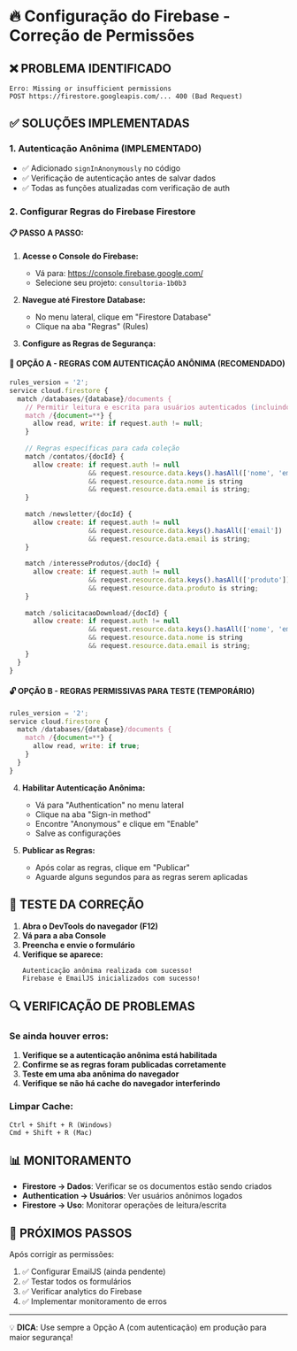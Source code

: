 # 🔥 Configuração do Firebase - Correção de Permissões

## ❌ PROBLEMA IDENTIFICADO
```
Erro: Missing or insufficient permissions
POST https://firestore.googleapis.com/... 400 (Bad Request)
```

## ✅ SOLUÇÕES IMPLEMENTADAS

### 1. Autenticação Anônima (IMPLEMENTADO)
- ✅ Adicionado `signInAnonymously` no código
- ✅ Verificação de autenticação antes de salvar dados
- ✅ Todas as funções atualizadas com verificação de auth

### 2. Configurar Regras do Firebase Firestore

#### 📋 PASSO A PASSO:

1. **Acesse o Console do Firebase:**
   - Vá para: https://console.firebase.google.com/
   - Selecione seu projeto: `consultoria-1b0b3`

2. **Navegue até Firestore Database:**
   - No menu lateral, clique em "Firestore Database"
   - Clique na aba "Regras" (Rules)

3. **Configure as Regras de Segurança:**

#### 🔐 OPÇÃO A - REGRAS COM AUTENTICAÇÃO ANÔNIMA (RECOMENDADO)
```javascript
rules_version = '2';
service cloud.firestore {
  match /databases/{database}/documents {
    // Permitir leitura e escrita para usuários autenticados (incluindo anônimos)
    match /{document=**} {
      allow read, write: if request.auth != null;
    }
    
    // Regras específicas para cada coleção
    match /contatos/{docId} {
      allow create: if request.auth != null 
                    && request.resource.data.keys().hasAll(['nome', 'email'])
                    && request.resource.data.nome is string
                    && request.resource.data.email is string;
    }
    
    match /newsletter/{docId} {
      allow create: if request.auth != null
                    && request.resource.data.keys().hasAll(['email'])
                    && request.resource.data.email is string;
    }
    
    match /interesseProdutos/{docId} {
      allow create: if request.auth != null
                    && request.resource.data.keys().hasAll(['produto'])
                    && request.resource.data.produto is string;
    }
    
    match /solicitacaoDownload/{docId} {
      allow create: if request.auth != null
                    && request.resource.data.keys().hasAll(['nome', 'email', 'produto'])
                    && request.resource.data.nome is string
                    && request.resource.data.email is string;
    }
  }
}
```

#### 🔓 OPÇÃO B - REGRAS PERMISSIVAS PARA TESTE (TEMPORÁRIO)
```javascript
rules_version = '2';
service cloud.firestore {
  match /databases/{database}/documents {
    match /{document=**} {
      allow read, write: if true;
    }
  }
}
```

4. **Habilitar Autenticação Anônima:**
   - Vá para "Authentication" no menu lateral
   - Clique na aba "Sign-in method"
   - Encontre "Anonymous" e clique em "Enable"
   - Salve as configurações

5. **Publicar as Regras:**
   - Após colar as regras, clique em "Publicar"
   - Aguarde alguns segundos para as regras serem aplicadas

## 🎯 TESTE DA CORREÇÃO

1. **Abra o DevTools do navegador (F12)**
2. **Vá para a aba Console**
3. **Preencha e envie o formulário**
4. **Verifique se aparece:**
   ```
   Autenticação anônima realizada com sucesso!
   Firebase e EmailJS inicializados com sucesso!
   ```

## 🔍 VERIFICAÇÃO DE PROBLEMAS

### Se ainda houver erros:

1. **Verifique se a autenticação anônima está habilitada**
2. **Confirme se as regras foram publicadas corretamente**
3. **Teste em uma aba anônima do navegador**
4. **Verifique se não há cache do navegador interferindo**

### Limpar Cache:
```
Ctrl + Shift + R (Windows)
Cmd + Shift + R (Mac)
```

## 📊 MONITORAMENTO

- **Firestore → Dados**: Verificar se os documentos estão sendo criados
- **Authentication → Usuários**: Ver usuários anônimos logados
- **Firestore → Uso**: Monitorar operações de leitura/escrita

## 🚀 PRÓXIMOS PASSOS

Após corrigir as permissões:
1. ✅ Configurar EmailJS (ainda pendente)
2. ✅ Testar todos os formulários
3. ✅ Verificar analytics do Firebase
4. ✅ Implementar monitoramento de erros

---

💡 **DICA**: Use sempre a Opção A (com autenticação) em produção para maior segurança!
